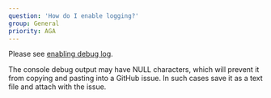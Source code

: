 ```yaml
---
question: 'How do I enable logging?'
group: General
priority: AGA
---
```


Please see [enabling debug log](/guide/stompjs/using-stompjs-v5.html#debug).

The console debug output may have NULL characters, which will prevent it from copying and pasting
into a GitHub issue.
In such cases save it as a text file and attach with the issue.
